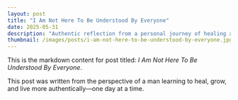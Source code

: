 ```yaml
---
layout: post
title: "I Am Not Here To Be Understood By Everyone"
date: 2025-05-31
description: "Authentic reflection from a personal journey of healing and growth."
thumbnail: /images/posts/i-am-not-here-to-be-understood-by-everyone.jpg
---
```


This is the markdown content for post titled: *I Am Not Here To Be Understood By Everyone*.

This post was written from the perspective of a man learning to heal, grow, and live more authentically—one day at a time.
